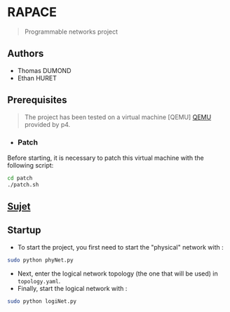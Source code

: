 # RAPACE
> Programmable networks project

## Authors
- Thomas DUMOND
- Ethan HURET

## Prerequisites
> The project has been tested on a virtual machine [QEMU] [QEMU](https://polybox.ethz.ch/index.php/s/QlrfHm7uYw6vISe) provided by p4.

- ### Patch
Before starting, it is necessary to patch this virtual machine with the following script:
```bash
cd patch
./patch.sh
```
## [Sujet](sujet.pdf)

## Startup
- To start the project, you first need to start the "physical" network with :
```bash
sudo python phyNet.py
```
- Next, enter the logical network topology (the one that will be used) in ``topology.yaml``.
- Finally, start the logical network with :
```bash
sudo python logiNet.py 
```